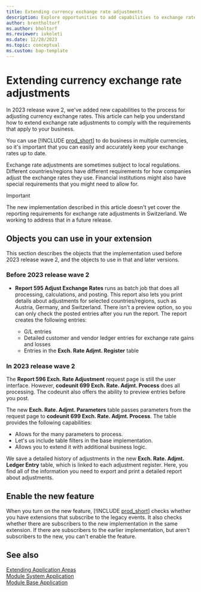 ```yaml
---
title: Extending currency exchange rate adjustments
description: Explore opportunities to add capabilities to exchange rate adjustments. 
author: brentholtorf
ms.author: bholtorf
ms.reviewer: ivkoleti
ms.date: 12/28/2023
ms.topic: conceptual
ms.custom: bap-template
---
```


# Extending currency exchange rate adjustments

In 2023 release wave 2, we've added new capabilities to the process for adjusting currency exchange rates. This article can help you understand how to extend exchange rate adjustments to comply with the requirements that apply to your business.

You can use [!INCLUDE [prod_short](includes/prod_short.md)] to do business in multiple currencies, so it's important that you can easily and accurately keep your exchange rates up to date.

Exchange rate adjustments are sometimes subject to local regulations. Different countries/regions have different requirements for how companies adjust the exchange rates they use. Financial institutions might also have special requirements that you might need to allow for.

> [!IMPORTANT]
> The new implementation described in this article doesn't yet cover the reporting requirements for exchange rate adjustments in Switzerland. We working to address that in a future release.

## Objects you can use in your extension

This section describes the objects that the implementation used before 2023 release wave 2, and the objects to use in that and later versions.

### Before 2023 release wave 2

* **Report 595 Adjust Exchange Rates** runs as batch job that does all processing, calculations, and posting. This report also lets you print details about adjustments for selected countries/regions, such as Austria, Germany, and Switzerland. There isn't a preview option, so you can only check the posted entries after you run the report. The report creates the following entries:

  * G/L entries
  * Detailed customer and vendor ledger entries for exchange rate gains and losses
  * Entries in the **Exch. Rate Adjmt. Register** table

### In 2023 release wave 2

The **Report 596 Exch. Rate Adjustment** request page is still the user interface. However, **codeunit 699 Exch. Rate. Adjmt. Process** does all processing. The codeunit also offers the ability to preview entries before you post.

The new **Exch. Rate. Adjmt. Parameters** table passes parameters from the request page to **codeunit 699 Exch. Rate. Adjmt. Process**. The table provides the following capabilities:

* Allows for the many parameters to process.
* Let's us include table filters in the base implementation.
* Allows you to extend it with additional business logic. 
 
We save a detailed history of adjustments in the new **Exch. Rate. Adjmt. Ledger Entry** table, which is linked to each adjustment register. Here, you find all of the information you need to export and print a detailed report about adjustments.

## Enable the new feature

When you turn on the new feature, [!INCLUDE [prod_short](includes/prod_short.md)] checks whether you have extensions that subscribe to the legacy events. It also checks whether there are subscribers to the new implementation in the same extension. If there are subscribers to the earlier implementation, but aren't subscribers to the new, you can't enable the feature.

## See also

[Extending Application Areas](devenv-extending-application-areas.md)  
[Module System Application](/dynamics365/business-central/application/system-application/module/system-application)  
[Module Base Application](/dynamics365/business-central/application/reference/base%20application/)  